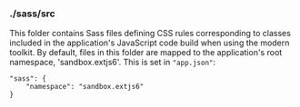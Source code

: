 ### ./sass/src

This folder contains Sass files defining CSS rules corresponding to classes
included in the application's JavaScript code build when using the modern toolkit.
By default, files in this folder are mapped to the application's root namespace, 'sandbox.extjs6'.
This is set in `"app.json"`:

    "sass": {
        "namespace": "sandbox.extjs6"
    }